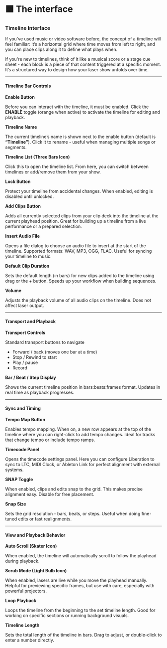 # 🟧 The interface

### Timeline Interface

If you’ve used music or video software before, the concept of a timeline will feel familiar: it’s a horizontal grid where time moves from left to right, and you can place clips along it to define what plays when.

If you're new to timelines, think of it like a musical score or a stage cue sheet - each block is a piece of that content triggered at a specific moment. It’s a structured way to design how your laser show unfolds over time.

***

#### Timeline Bar Controls

**Enable Button**

Before you can interact with the timeline, it must be enabled. Click the **ENABLE** toggle (orange when active) to activate the timeline for editing and playback.

**Timeline Name**

The current timeline’s name is shown next to the enable button (default is **“Timeline”**). Click it to rename - useful when managing multiple songs or segments.

**Timeline List (Three Bars Icon)**

Click this to open the timeline list. From here, you can switch between timelines or add/remove them from your show.

**Lock Button**

Protect your timeline from accidental changes. When enabled, editing is disabled until unlocked.

**Add Clips Button**

Adds all currently selected clips from your clip deck into the timeline at the current playhead position. Great for building up a timeline from a live performance or a prepared selection.

**Insert Audio File**

Opens a file dialog to choose an audio file to insert at the start of the timeline. Supported formats: WAV, MP3, OGG, FLAC. Useful for syncing your timeline to music.

**Default Clip Duration**

Sets the default length (in bars) for new clips added to the timeline using drag or the + button. Speeds up your workflow when building sequences.

**Volume**

Adjusts the playback volume of all audio clips on the timeline. Does not affect laser output.

***

#### Transport and Playback

**Transport Controls**

Standard transport buttons to navigate&#x20;

* Forward / back (moves one bar at a time)
* Stop / Rewind to start&#x20;
* Play / pause
* Record

**Bar / Beat / Step Display**

Shows the current timeline position in bars:beats:frames format. Updates in real time as playback progresses.

***

#### Sync and Timing

**Tempo Map Button**

Enables tempo mapping. When on, a new row appears at the top of the timeline where you can right-click to add tempo changes. Ideal for tracks that change tempo or include tempo ramps.

**Timecode Panel**

Opens the timecode settings panel. Here you can configure Liberation to sync to LTC, MIDI Clock, or Ableton Link for perfect alignment with external systems.

**SNAP Toggle**

When enabled, clips and edits snap to the grid. This makes precise alignment easy. Disable for free placement.

**Snap Size**

Sets the grid resolution - bars, beats, or steps. Useful when doing fine-tuned edits or fast realignments.

***

#### View and Playback Behavior

**Auto Scroll (Skater Icon)**

When enabled, the timeline will automatically scroll to follow the playhead during playback.

**Scrub Mode (Light Bulb Icon)**

When enabled, lasers are live while you move the playhead manually. Helpful for previewing specific frames, but use with care, especially with powerful projectors.

**Loop Playback**

Loops the timeline from the beginning to the set timeline length. Good for working on specific sections or running background visuals.

**Timeline Length**

Sets the total length of the timeline in bars. Drag to adjust, or double-click to enter a number directly.
